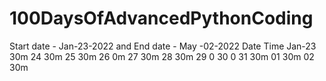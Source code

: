 # 100DaysOfAdvancedPythonCoding
Start date - Jan-23-2022 and End date  - May -02-2022
Date     Time
Jan-23   30m
    24   30m
    25   30m
    26   0m
    27   30m
    28   30m
    29   0
    30   0
    31   30m
    01   30m
    02   30m
